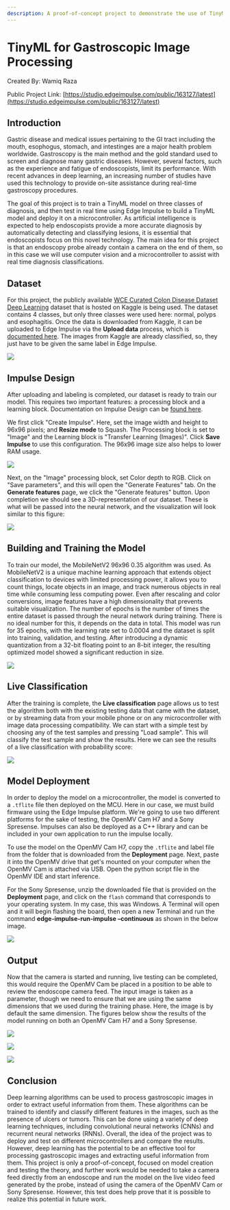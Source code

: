 ```yaml
---
description: A proof-of-concept project to demonstrate the use of TinyML in gastroscopic disease identification and diagnosis.
---
```


# TinyML for Gastroscopic Image Processing 

Created By:
Wamiq Raza 

Public Project Link:
[https://studio.edgeimpulse.com/public/163127/latest](https://studio.edgeimpulse.com/public/163127/latest)

## Introduction

Gastric disease and medical issues pertaining to the GI tract including the mouth, esophogus, stomach, and intestinges are a major health problem worldwide. Gastroscopy is the main method and the gold standard used to screen and diagnose many gastric diseases. However, several factors, such as the experience and fatigue of endoscopists, limit its performance. With recent advances in deep learning, an increasing number of studies have used this technology to provide on-site assistance during real-time gastroscopy procedures. 

The goal of this project is to train a TinyML model on three classes of diagnosis, and then test in real time using Edge Impulse to build a TinyML model and deploy it on a microcontroller. As artificial intelligence is expected to help endoscopists provide a more accurate diagnosis by automatically detecting and classifying lesions, it is essential that endoscopists focus on this novel technology. The main idea for this project is that an endoscopy probe already contain a camera on the end of them, so in this case we will use computer vision and a microcontroller to assist with real time diagnosis classifications. 

## Dataset

For this project, the publicly available [WCE Curated Colon Disease Dataset Deep Learning](https://www.kaggle.com/datasets/francismon/curated-colon-dataset-for-deep-learning) dataset that is hosted on Kaggle is being used. The dataset contains 4 classes, but only three classes were used here: normal, polyps and esophagitis. Once the data is downloaded from Kaggle, it can be uploaded to Edge Impulse via the **Upload data** process, which is [documented here](https://docs.edgeimpulse.com/docs/edge-impulse-studio/data-acquisition/uploader).  The images from Kaggle are already classified, so, they just have to be given the same label in Edge Impulse. 

![](.gitbook/assets/tinyml-gastroscopic-image-processing/data-acquisition.jpg)

## Impulse Design

After uploading and labeling is completed, our dataset is ready to train our model. This requires two important features: a processing block and a learning block. Documentation on Impulse Design can be [found here](https://docs.edgeimpulse.com/docs/edge-impulse-studio/create-impulse).

We first click "Create Impulse". Here, set the image width and height to 96x96 pixels; and **Resize mode** to Squash. The Processing block is set to "Image" and the Learning block is "Transfer Learning (Images)". Click **Save Impulse** to use this configuration. The 96x96 image size also helps to lower RAM usage.

![](.gitbook/assets/tinyml-gastroscopic-image-processing/impulse-design.jpg)

Next, on the "Image" processing block, set Color depth to RGB. Click on "Save parameters", and this will open the "Generate Features" tab. On the **Generate features** page, we click the "Generate features" button. Upon completion we should see a 3D-representation of our dataset. These is what will be passed into the neural network, and the visualization will look similar to this figure:

![](.gitbook/assets/tinyml-gastroscopic-image-processing/generate-features.jpg)

## Building and Training the Model

To train our model, the MobileNetV2 96x96 0.35 algorithm was used. As MobileNetV2 is a unique machine learning approach that extends object classification to devices with limited processing power, it allows you to count things, locate objects in an image, and track numerous objects in real time while consuming less computing power. Even after rescaling and color conversions, image features have a high dimensionality that prevents suitable visualization. The number of epochs is the number of times the entire dataset is passed through the neural network during training. There is no ideal number for this, it depends on the data in total. This model was run for 35 epochs, with the learning rate set to 0.0004 and the dataset is split into training, validation, and testing. After introducing a dynamic quantization from a 32-bit floating point to an 8-bit integer, the resulting optimized model showed a significant reduction in size.

![](.gitbook/assets/tinyml-gastroscopic-image-processing/nn-settings.jpg)

## Live Classification

After the training is complete, the **Live classification** page allows us to test the algorithm both with the existing testing data that came with the dataset, or by streaming data from your mobile phone or on any microcontroller with image data processing compatibility. We can start with a simple test by choosing any of the test samples and pressing "Load sample". This will classify the test sample and show the results. Here we can see the results of a live classification with probability score:

![](.gitbook/assets/tinyml-gastroscopic-image-processing/live-classification.jpg)

## Model Deployment

In order to deploy the model on a microcontroller, the model is converted to a `.tflite` file then deployed on the MCU. Here in our case, we must build firmware using the Edge Impulse platform.  We're going to use two different platforms for the sake of testing, the OpenMV Cam H7 and a Sony Spresense. Impulses can also be deployed as a C++ library and can be included in your own application to run the impulse locally.

To use the model on the OpenMV Cam H7, copy the `.tflite` and label file from the folder that is downloaded from the **Deployment** page. Next, paste it into the OpenMV drive that get's mounted on your computer when the OpenMV Cam is attached via USB. Open the python script file in the OpenMV IDE and start inference. 

For the Sony Spresense, unzip the downloaded file that is provided on the **Deployment** page, and click on the `flash` command that corresponds to your operating system. In my case, this was Windows. A Terminal will open and it will begin flashing the board, then open a new Terminal and run the command **edge-impulse-run-impulse –continuous** as shown in the below image.

![](.gitbook/assets/tinyml-gastroscopic-image-processing/model-deployment.jpg)

## Output

Now that the camera is started and running, live testing can be completed, this would require the OpenMV Cam be placed in a position to be able to review the endoscope camera feed. The input image is taken as a parameter, though we need to ensure that we are using the same dimensions that we used during the training phase. Here, the image is by default the same dimension.  The figures below show the results of the model running on both an OpenMV Cam H7 and a Sony Spresense.

![](.gitbook/assets/tinyml-gastroscopic-image-processing/openmv-classification-1.jpg)

![](.gitbook/assets/tinyml-gastroscopic-image-processing/openmv-classification-2.jpg)

![](.gitbook/assets/tinyml-gastroscopic-image-processing/spresense-classification.jpg)

## Conclusion

Deep learning algorithms can be used to process gastroscopic images in order to extract useful information from them. These algorithms can be trained to identify and classify different features in the images, such as the presence of ulcers or tumors. This can be done using a variety of deep learning techniques, including convolutional neural networks (CNNs) and recurrent neural networks (RNNs). Overall, the idea of the project was to deploy and test on different microcontrollers and compare the results. However, deep learning has the potential to be an effective tool for processing gastroscopic images and extracting useful information from them. This project is only a proof-of-concept, focused on model creation and testing the theory, and further work would be needed to take a camera feed directly from an endoscope and run the model on the live video feed generated by the probe, instead of using the camera of the OpenMV Cam or Sony Spresense.  However, this test does help prove that it is possible to realize this potential in future work.



















